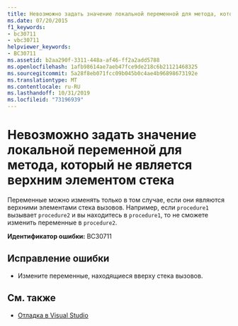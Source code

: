 ```yaml
---
title: Невозможно задать значение локальной переменной для метода, который не является верхним элементом стека
ms.date: 07/20/2015
f1_keywords:
- bc30711
- vbc30711
helpviewer_keywords:
- BC30711
ms.assetid: b2aa290f-3311-448a-af46-ff2a2add5788
ms.openlocfilehash: 1afb98614ae7aeb47fce9de218c6b21121468325
ms.sourcegitcommit: 5a28f8eb071fcc09b045b0c4ae4b96898673192e
ms.translationtype: MT
ms.contentlocale: ru-RU
ms.lasthandoff: 10/31/2019
ms.locfileid: "73196939"
---
```

# <a name="cannot-set-the-value-of-a-local-variable-for-a-method-that-is-not-at-the-top-of-the-stack"></a>Невозможно задать значение локальной переменной для метода, который не является верхним элементом стека
Переменные можно изменять только в том случае, если они являются верхними элементами стека вызовов. Например, если `procedure1` вызывает `procedure2` и вы находитесь в `procedure1`, то не сможете изменить переменные в `procedure2`.  
  
 **Идентификатор ошибки:** BC30711  
  
## <a name="to-correct-this-error"></a>Исправление ошибки  
  
- Измените переменные, находящиеся вверху стека вызовов.  
  
## <a name="see-also"></a>См. также

- [Отладка в Visual Studio](/visualstudio/debugger/debugger-feature-tour)
